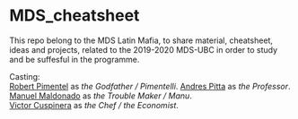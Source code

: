 # MDS_cheatsheet

This repo belong to the MDS Latin Mafia, to share material, cheatsheet, ideas and projects, related to the 2019-2020 MDS-UBC in order to study and be suffesful in the programme.  

Casting:  
[Robert Pimentel](https://github.com/robilizando) as *the Godfather / Pimentelli*. 
[Andres Pitta](https://github.com/AndresPitta) as *the Professor*. 
[Manuel Maldonado](https://github.com/manu2856) as *the Trouble Maker / Manu*.  
[Victor Cuspinera](https://github.com/vcuspinera) as *the Chef / the Economist*. 
